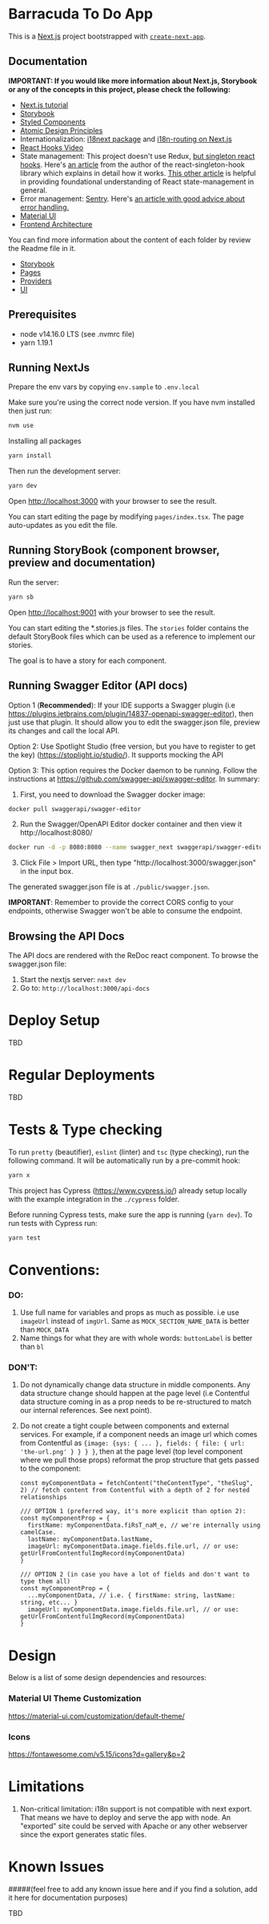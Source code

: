 # Barracuda To Do App 

This is a [Next.js](https://nextjs.org/) project bootstrapped with [`create-next-app`](https://github.com/vercel/next.js/tree/canary/packages/create-next-app).

## Documentation

**IMPORTANT: If you would like more information about Next.js, Storybook or any of the concepts in this project, please check the following:**

- [Next.js tutorial](https://nextjs.org/learn/basics/create-nextjs-app)
- [Storybook](https://storybook.js.org/)
- [Styled Components](https://styled-components.com/)
- [Atomic Design Principles](https://atomicdesign.bradfrost.com/chapter-2/)
- Internationalization: [i18next package](https://react.i18next.com/) and [i18n-routing on Next.js](https://nextjs.org/docs/advanced-features/i18n-routing)
- [React Hooks Video](https://app.pluralsight.com/course-player?clipId=a6da93c0-93f4-4cf1-b45d-b9e55923679f)
- State management: This project doesn't use Redux, [but singleton react hooks](https://www.npmjs.com/package/react-singleton-hook).
  Here's [an article](https://levelup.gitconnected.com/using-react-hooks-for-global-state-management-951834054971)
  from the author of the react-singleton-hook library which explains in detail how it works.
  [This other article](https://www.freecodecamp.org/news/what-is-state-in-react-explained-with-examples/) is helpful in providing foundational understanding of React state-management in general.
- Error management: [Sentry](https://sentry.io/). Here's [an article with good advice about error handling.](https://blog.insiderattack.net/error-management-in-node-js-applications-e43198b71663)
- [Material UI](https://material-ui.com/)
- [Frontend Architecture](https://dev.to/quochuytlbk/a-different-approach-to-frontend-architecture-38d4)

You can find more information about the content of each folder by review the Readme file in it.

- [Storybook](.storybook/README.md)
- [Pages](pages/README.md)
- [Providers](providers/README.md)
- [UI](ui/README.md)

## Prerequisites

- node v14.16.0 LTS (see .nvmrc file)
- yarn 1.19.1

## Running NextJs

Prepare the env vars by copying `env.sample` to `.env.local`

Make sure you're using the correct node version. If you have nvm installed then just run:

```bash
nvm use
```

Installing all packages

```bash
yarn install
```

Then run the development server:

```bash
yarn dev
```

Open [http://localhost:3000](http://localhost:3000) with your browser to see the result.

You can start editing the page by modifying `pages/index.tsx`. The page auto-updates as you edit the file.

## Running StoryBook (component browser, preview and documentation)

Run the server:

```bash
yarn sb
```

Open [http://localhost:9001](http://localhost:9001) with your browser to see the result.

You can start editing the \*.stories.js files. The `stories` folder contains
the default StoryBook files which can be used as a reference to implement our stories.

The goal is to have a story for each component.

## Running Swagger Editor (API docs)

Option 1 (**Recommended**): If your IDE supports a Swagger plugin (i.e https://plugins.jetbrains.com/plugin/14837-openapi-swagger-editor),
then just use that plugin. It should allow you to edit the swagger.json file, preview its changes and call the local API.

Option 2: Use Spotlight Studio (free version, but you have to register to get the key) (https://stoplight.io/studio/). It supports mocking the API

Option 3: This option requires the Docker daemon to be running. Follow the instructions at https://github.com/swagger-api/swagger-editor. In summary:

1. First, you need to download the Swagger docker image:

```bash
docker pull swaggerapi/swagger-editor
```

2. Run the Swagger/OpenAPI Editor docker container and then view it http://localhost:8080/

```bash
docker run -d -p 8080:8080 --name swagger_next swaggerapi/swagger-editor
```

3. Click File > Import URL, then type "http://localhost:3000/swagger.json" in the input box.

The generated swagger.json file is at `./public/swagger.json`.

**IMPORTANT**: Remember to provide the correct CORS config to your endpoints, otherwise Swagger won't be able to
consume the endpoint.

## Browsing the API Docs

The API docs are rendered with the ReDoc react component. To browse the swagger.json file:

1. Start the nextjs server: `next dev`
2. Go to: `http://localhost:3000/api-docs`

# Deploy Setup

TBD

# Regular Deployments

TBD

# Tests & Type checking

To run `pretty` (beautifier), `eslint` (linter) and `tsc` (type checking), run the following command. It will be automatically run by a pre-commit hook:

```bash
yarn x
```

This project has Cypress (https://www.cypress.io/) already setup locally with the example integration in the `./cypress` folder.

Before running Cypress tests, make sure the app is running (`yarn dev`). To run tests with Cypress run:

```bash
yarn test
```

# Conventions:

### DO:

1. Use full name for variables and props as much as possible. i.e use `imageUrl` instead of `imgUrl`. Same as `MOCK_SECTION_NAME_DATA` is better than `MOCK_DATA`
2. Name things for what they are with whole words: `buttonLabel` is better than `bl`

### DON'T:

1. Do not dynamically change data structure in middle components. Any data structure change should happen at the
   page level (i.e Contentful data structure coming in as a prop needs to be re-structured to match our internal
   references. See next point).
2. Do not create a tight couple between components and external services. For example, if a component needs an image url which comes
   from Contentful as `{image: {sys: { ... }, fields: { file: { url: 'the-url.png' } } } }`, then
   at the page level (top level component where we pull those props) reformat the prop structure that gets passed to the
   component:

   ```tsx
   const myComponentData = fetchContent("theContentType", "theSlug", 2) // fetch content from Contentful with a depth of 2 for nested relationships

   /// OPTION 1 (preferred way, it's more explicit than option 2):
   const myComponentProp = {
     firstName: myComponentData.fiRsT_naM_e, // we're internally using camelCase.
     lastName: myComponentData.lastName,
     imageUrl: myComponentData.image.fields.file.url, // or use: getUrlFromContentfulImgRecord(myComponentData)
   }

   /// OPTION 2 (in case you have a lot of fields and don't want to type them all)
   const myComponentProp = {
     ...myComponentData, // i.e. { firstName: string, lastName: string, etc... }
     imageUrl: myComponentData.image.fields.file.url, // or use: getUrlFromContentfulImgRecord(myComponentData)
   }
   ```

# Design

Below is a list of some design dependencies and resources:

### Material UI Theme Customization

https://material-ui.com/customization/default-theme/

### Icons

https://fontawesome.com/v5.15/icons?d=gallery&p=2

# Limitations

1. Non-critical limitation: i18n support is not compatible with next export. That means we have to deploy and serve
   the app with node. An "exported" site could be served with Apache or any other webserver since the export generates
   static files.

# Known Issues

#####(feel free to add any known issue here and if you find a solution, add it here for documentation purposes)

TBD
